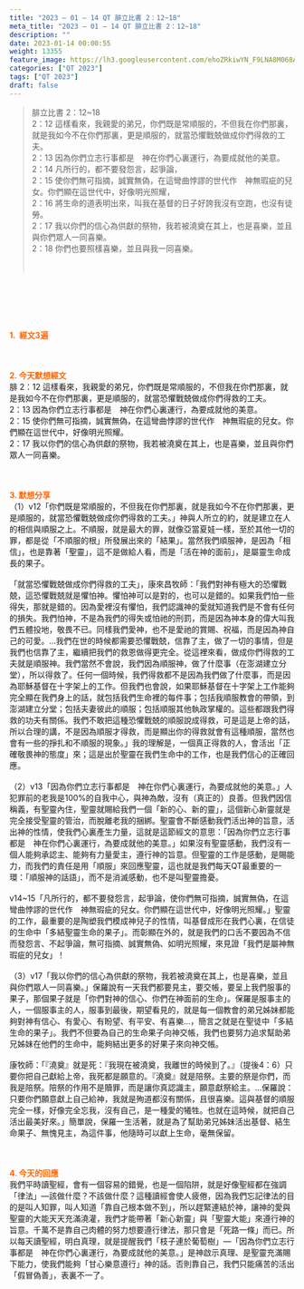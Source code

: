 ```yaml
---
title: "2023 – 01 – 14 QT 腓立比書 2：12~18"
meta_title: "2023 – 01 – 14 QT 腓立比書 2：12~18"
description: ""
date: 2023-01-14 00:00:55
weight: 13355
feature_image: https://lh3.googleusercontent.com/ehoZRkiwYN_F9LNA8M068AYxt73EavCZno-PD1cJRuf5BbSkQVUWr3gNEbt5kSs28Pb_Elg17kSrtf9ybWvojWoMV6I4tPM3vGRGDq6GkKkPdL2Gut4QAIw4-uykKUAtNiKgQKntvsU=w800
categories: ["QT 2023"]
tags: ["QT 2023"]
draft: false
---
```


<blockquote>腓立比書 2：12~18<br />
2：12 這樣看來，我親愛的弟兄，你們既是常順服的，不但我在你們那裏，就是我如今不在你們那裏，更是順服的，就當恐懼戰兢做成你們得救的工夫。<br />
2：13 因為你們立志行事都是　神在你們心裏運行，為要成就他的美意。<br />
2：14 凡所行的，都不要發怨言，起爭論，<br />
2：15 使你們無可指摘，誠實無偽，在這彎曲悖謬的世代作　神無瑕疵的兒女。你們顯在這世代中，好像明光照耀，<br />
2：16 將生命的道表明出來，叫我在基督的日子好誇我沒有空跑，也沒有徒勞。<br />
2：17 我以你們的信心為供獻的祭物，我若被澆奠在其上，也是喜樂，並且與你們眾人一同喜樂。<br />
2：18 你們也要照樣喜樂，並且與我一同喜樂。<br />
<br />
&nbsp;</blockquote><br />
&nbsp;<br />
<br />
&nbsp;<br />
<br />
<span style="color: #ff6600;"><strong>1.  經文3遍</strong></span><br />
<br />
&nbsp;<br />
<br />
<span style="color: #ff6600;"><strong>2. 今天默想經文<br />
</strong></span>腓 2：12 這樣看來，我親愛的弟兄，你們既是常順服的，不但我在你們那裏，就是我如今不在你們那裏，更是順服的，就當恐懼戰兢做成你們得救的工夫。<br />
2：13 因為你們立志行事都是　神在你們心裏運行，為要成就他的美意。<br />
2：15 使你們無可指摘，誠實無偽，在這彎曲悖謬的世代作　神無瑕疵的兒女。你們顯在這世代中，好像明光照耀。<br />
2：17 我以你們的信心為供獻的祭物，我若被澆奠在其上，也是喜樂，並且與你們眾人一同喜樂。<br />
<br />
&nbsp;<br />
<br />
<strong><span style="color: #ff6600;">3. 默想分享<br />
</span></strong>（1）v12「你們既是常順服的，不但我在你們那裏，就是我如今不在你們那裏，更是順服的，就當恐懼戰兢做成你們得救的工夫。」神與人所立的約，就是建立在人的相信與順服之上。不順服，就是最大的罪，就像亞當夏娃一樣，至於其他一切的罪，都是從「不順服的根」所發展出來的「結果」。當然我們順服神，是因為「相信」，也是靠著「聖靈」，這不是做給人看，而是「活在神的面前」，是屬靈生命成長的果子。<br />
<br />
「就當恐懼戰兢做成你們得救的工夫」，康來昌牧師：「我們對神有極大的恐懼戰兢，這恐懼戰兢就是懼怕神。懼怕神可以是對的，也可以是錯的。如果我們怕一些得失，那就是錯的。因為愛裡沒有懼怕，我們認識神的愛就知道我們是不會有任何的損失。我們怕神，不是為我們的得失或怕祂的刑罰，而是因為神本身的偉大叫我們五體投地，敬畏不已。同樣我們愛神，也不是愛祂的賞賜、祝福，而是因為神自己的可愛。…我們在世的時候都需要恐懼戰兢，信靠了主，做了一切的事情，但是我們也信靠了主，繼續把我們的救恩做得更完全。從這裡來看，做成你們得救的工夫就是順服神。我們當然不會說，我們因為順服神，做了什麼事（在澎湖建立分堂），所以得救了。任何一個時候，我們得救都不是因為我們做了什麼事，而是因為耶穌基督在十字架上的工作。但我們也會說，如果耶穌基督在十字架上工作能夠完全顯在我們身上的話，就包括我們生命裡的每件事；包括我順服教會的帶領，到澎湖建立分堂；包括夫妻彼此的順服；包括順服其他執政掌權的。這些都跟我們得救的功夫有關係。我們不敢把這種恐懼戰兢的順服說成得救，可是這是上帝的話，所以合理的講，不是因為順服才得救，而是顯出你的得救就會有這種順服，當然也會有一些的掙扎和不順服的現象。」我的理解是，一個真正得救的人，會活出「正確敬畏神的態度」來；這是出於聖靈在我們生命中的工作，也是我們信心的正確回應。<br />
<br />
（2）v13「因為你們立志行事都是　神在你們心裏運行，為要成就他的美意。」人犯罪前的老我是100%的自我中心，與神為敵，沒有（真正的）良善。但我們因信稱義，有聖靈內住，聖靈就賜給我們一個「新的心、新的靈」，這個新心新靈就是完全接受聖靈的管治，而脫離老我的捆綁。聖靈會不斷感動我們活出神的旨意，活出神的性情，使我們心裏產生力量，這就是這節經文的意思：「因為你們立志行事都是　神在你們心裏運行，為要成就他的美意。」如果沒有聖靈感動，我們沒有一個人能夠承認主、能夠有力量愛主，遵行神的旨意。但聖靈的工作是感動，是賜能力，而我們的責任是用「順服」來回應聖靈，這也就是我們每天QT最重要的一環：「順服神的話語」，而不是消滅感動，也不是叫聖靈擔憂。<br />
<br />
v14~15「凡所行的，都不要發怨言，起爭論，使你們無可指摘，誠實無偽，在這彎曲悖謬的世代作　神無瑕疵的兒女。你們顯在這世代中，好像明光照耀。」聖靈的工作，最重要的是陶塑我們模成神兒子的性情，叫基督成形在我們心裏，在信徒的生命中「多結聖靈生命的果子」。而彰顯在外的，就是我們的口舌不要因為不信而發怨言、不起爭論，無可指摘、誠實無偽、如明光照耀，來見證「我們是屬神無瑕疵的兒女」！<br />
<br />
（3）v17「我以你們的信心為供獻的祭物，我若被澆奠在其上，也是喜樂，並且與你們眾人一同喜樂。」保羅說有一天我們都要見主，要交帳，要呈上我們服事的果子，那個果子就是「你們對神的信心、你們在神面前的生命」。保羅是服事主的人，一個服事主的人，服事到最後，期望看見的，就是每一個教會的弟兄姊妹都能夠對神有信心、有愛心、有盼望、有平安、有喜樂…，簡言之就是在聖徒中「多結生命的果子」。我們不但要為自己的生命果子向神交帳，我們也要努力追求幫助弟兄姊妹在他們的生命中，能夠結出更多的好果子來向神交帳。<br />
<br />
康牧師：「『澆奠』就是死：『我現在被澆奠，我離世的時候到了。』（提後4：6）只要你把自己獻給上帝，我死都是願意的。『澆奠』就是陪祭。主要的祭是你們，而我是陪祭。陪祭的作用不是贖罪，而是讓你真認識主，願意獻祭給主。…保羅說：只要你們願意獻上自己給神，我就是殉道都沒有關係，且很喜樂。這與基督的順服完全一樣，好像完全忘我，沒有自己，是一種愛的犧牲。也就在這時候，就把自己活出最美好來。」簡單說，保羅一生活著，就是為了幫助弟兄姊妹活出基督、結生命果子、無愧見主，為這件事，他隨時可以獻上生命，毫無保留。<br />
<br />
&nbsp;<br />
<br />
<strong style="font-size: inherit;"><span style="color: #ff6600;">4. 今天的回應<br />
</span></strong>我們平時讀聖經，會有一個容易的錯覺，也是一個陷阱，就是好像聖經都在強調「律法」—該做什麼？不該做什麼？這種讀經會使人疲倦，因為我們忘記律法的目的是叫人知罪，叫人知道「靠自己根本做不到」，所以趕緊連結於神，讓神的愛與聖靈的大能天天充滿澆灌，我們才能帶著「新心新靈」與「聖靈大能」來遵行神的旨意。千萬不是靠自己肉體的努力想要遵行律法，那只會是「死路一條」而已。所以每天讀聖經，明白真理，就是提醒我們「枝子連於葡萄樹」—「因為你們立志行事都是　神在你們心裏運行，為要成就他的美意。」是神啟示真理、是聖靈充滿賜下能力，使我們能夠「甘心樂意遵行」神的話。否則靠自己，我們只能痛苦的活出「假冒偽善」，表裏不一了。<br />
<br />
&nbsp;<br />
<br />
&nbsp;<br />
<br />
&nbsp;<br />
<br />
&nbsp;<br />
<br />
&nbsp;<br />
<div id="gtx-trans" style="position: absolute; left: -4px; top: 1708.61px;"><br />
<div class="gtx-trans-icon"></div><br />
</div><br />
<div id="simple-translate" class="simple-translate-light-theme"><br />
<div><br />
<div class="simple-translate-button " style="background-image: url('chrome-extension://ibplnjkanclpjokhdolnendpplpjiace/icons/512.png'); height: 22px; width: 22px; top: 10px; left: 10px;"></div><br />
<div class="simple-translate-panel " style="width: 300px; height: 200px; top: 0px; left: 0px; font-size: 13px;"><br />
<div class="simple-translate-result-wrapper" style="overflow: hidden;"><br />
<div class="simple-translate-move" draggable="true"></div><br />
<div class="simple-translate-result-contents"><br />
<p class="simple-translate-result" dir="auto"></p><br />
<p class="simple-translate-candidate" dir="auto"></p><br />
<br />
</div><br />
</div><br />
</div><br />
</div><br />
</div>
        